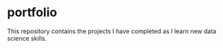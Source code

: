 # portfolio
This repository contains the projects I have completed as I learn new data science skills.
